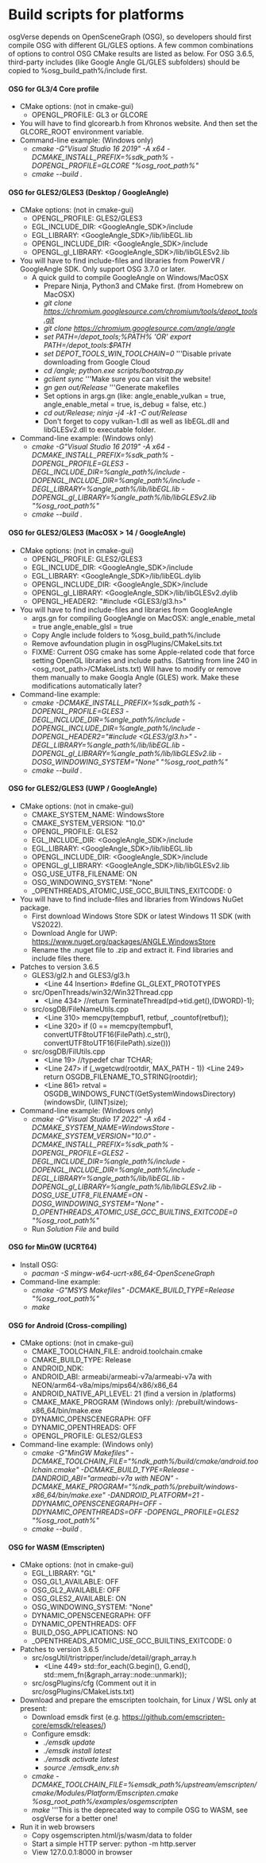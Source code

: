 # Build scripts for platforms
osgVerse depends on OpenSceneGraph (OSG), so developers should first compile OSG with different GL/GLES options. A few common combinations of options to control OSG CMake results are listed as below.
For OSG 3.6.5, third-party includes (like Google Angle GL/GLES subfolders) should be copied to %osg_build_path%/include first.

#### OSG for GL3/4 Core profile
* CMake options: (not in cmake-gui)
  * OPENGL_PROFILE: GL3 or GLCORE
* You will have to find glcorearb.h from Khronos website. And then set the GLCORE_ROOT environment variable.
* Command-line example: (Windows only)
  * <em>cmake -G"Visual Studio 16 2019" -A x64 -DCMAKE_INSTALL_PREFIX=%sdk_path% -DOPENGL_PROFILE=GLCORE "%osg_root_path%"</em>
  * <em>cmake --build .</em>

#### OSG for GLES2/GLES3 (Desktop / GoogleAngle)
* CMake options: (not in cmake-gui)
  * OPENGL_PROFILE: GLES2/GLES3
  * EGL_INCLUDE_DIR: <GoogleAngle_SDK>/include
  * EGL_LIBRARY: <GoogleAngle_SDK>/lib/libEGL.lib
  * OPENGL_INCLUDE_DIR: <GoogleAngle_SDK>/include
  * OPENGL_gl_LIBRARY: <GoogleAngle_SDK>/lib/libGLESv2.lib
* You will have to find include-files and libraries from PowerVR / GoogleAngle SDK. Only support OSG 3.7.0 or later.
  * A quick guild to compile GoogleAngle on Windows/MacOSX
    * Prepare Ninja, Python3 and CMake first. (from Homebrew on MacOSX)
    * <em>git clone https://chromium.googlesource.com/chromium/tools/depot_tools.git</em>
    * <em>git clone https://chromium.googlesource.com/angle/angle</em>
    * <em>set PATH=<path>/depot_tools;%PATH% 'OR' export PATH=<path>/depot_tools:$PATH</em>
    * <em>set DEPOT_TOOLS_WIN_TOOLCHAIN=0</em>  '''Disable private downloading from Google Cloud
    * <em>cd <path>/angle; python.exe scripts/bootstrap.py</em>
    * <em>gclient sync</em>  '''Make sure you can visit the website!
    * <em>gn gen out/Release</em>  '''Generate makefiles
    * Set options in args.gn</em> (like: angle_enable_vulkan = true, angle_enable_metal = true, is_debug = false, etc.)
    * <em>cd out/Release; ninja -j4 -k1 -C out/Release</em>
    * Don't forget to copy vulkan-1.dll as well as libEGL.dll and libGLESv2.dll to executable folder.
* Command-line example: (Windows only)
  * <em>cmake -G"Visual Studio 16 2019" -A x64 -DCMAKE_INSTALL_PREFIX=%sdk_path% -DOPENGL_PROFILE=GLES3 -DEGL_INCLUDE_DIR=%angle_path%/include -DOPENGL_INCLUDE_DIR=%angle_path%/include -DEGL_LIBRARY=%angle_path%/lib/libEGL.lib -DOPENGL_gl_LIBRARY=%angle_path%/lib/libGLESv2.lib "%osg_root_path%"</em>
  * <em>cmake --build .</em>

#### OSG for GLES2/GLES3 (MacOSX > 14 / GoogleAngle)
* CMake options: (not in cmake-gui)
  * OPENGL_PROFILE: GLES2/GLES3
  * EGL_INCLUDE_DIR: <GoogleAngle_SDK>/include
  * EGL_LIBRARY: <GoogleAngle_SDK>/lib/libEGL.dylib
  * OPENGL_INCLUDE_DIR: <GoogleAngle_SDK>/include
  * OPENGL_gl_LIBRARY: <GoogleAngle_SDK>/lib/libGLESv2.dylib
  * OPENGL_HEADER2: "#include <GLES3/gl3.h>"
* You will have to find include-files and libraries from GoogleAngle 
  * args.gn for compiling GoogleAngle on MacOSX:
    angle_enable_metal = true
    angle_enable_glsl = true
  * Copy Angle include folders to %osg_build_path%/include
  * Remove avfoundation plugin in osgPlugins/CMakeLsits.txt
  * <cm>FIXME: Current OSG cmake has some Apple-related code that force setting OpenGL libraries and include paths.
        (Satrting from line 240 in <osg_root_path>/CMakeLists.txt) Will have to modify or remove them manually to
        make Googla Angle (GLES) work. Make these modifications automatically later?</cm>
* Command-line example:
  * <em>cmake -DCMAKE_INSTALL_PREFIX=%sdk_path% -DOPENGL_PROFILE=GLES3 -DEGL_INCLUDE_DIR=%angle_path%/include -DOPENGL_INCLUDE_DIR=%angle_path%/include -DOPENGL_HEADER2="#include <GLES3/gl3.h>" -DEGL_LIBRARY=%angle_path%/lib/libEGL.lib -DOPENGL_gl_LIBRARY=%angle_path%/lib/libGLESv2.lib -DOSG_WINDOWING_SYSTEM="None" "%osg_root_path%"</em>
  * <em>cmake --build .</em>

#### OSG for GLES2/GLES3 (UWP / GoogleAngle)
* CMake options: (not in cmake-gui)
  * CMAKE_SYSTEM_NAME: WindowsStore
  * CMAKE_SYSTEM_VERSION: "10.0"
  * OPENGL_PROFILE: GLES2
  * EGL_INCLUDE_DIR: <GoogleAngle_SDK>/include
  * EGL_LIBRARY: <GoogleAngle_SDK>/lib/libEGL.lib
  * OPENGL_INCLUDE_DIR: <GoogleAngle_SDK>/include
  * OPENGL_gl_LIBRARY: <GoogleAngle_SDK>/lib/libGLESv2.lib
  * OSG_USE_UTF8_FILENAME: ON
  * OSG_WINDOWING_SYSTEM: "None"
  * _OPENTHREADS_ATOMIC_USE_GCC_BUILTINS_EXITCODE: 0
* You will have to find include-files and libraries from Windows NuGet package.
  * First download Windows Store SDK or latest Windows 11 SDK (with VS2022).
  * Download Angle for UWP: https://www.nuget.org/packages/ANGLE.WindowsStore
  * Rename the .nuget file to .zip and extract it. Find libraries and include files there.
* Patches to version 3.6.5
  * GLES3/gl2.h and GLES3/gl3.h
    * <Line 44 Insertion> #define GL_GLEXT_PROTOTYPES
  * src/OpenThreads/win32/Win32Thread.cpp
    * <Line 434> //return TerminateThread(pd->tid.get(),(DWORD)-1);
  * src/osgDB/FileNameUtils.cpp
    * <Line 310> memcpy(tempbuf1, retbuf, _countof(retbuf));
    * <Line 320> if (0 == memcpy(tempbuf1, convertUTF8toUTF16(FilePath).c_str(), convertUTF8toUTF16(FilePath).size()))
  * src/osgDB/FilUtils.cpp
    * <Line 19> //typedef char TCHAR;
    * <Line 247> if (_wgetcwd(rootdir, MAX_PATH - 1))
      <Line 249> return OSGDB_FILENAME_TO_STRING(rootdir);
    * <Line 861> retval = OSGDB_WINDOWS_FUNCT(GetSystemWindowsDirectory)(windowsDir, (UINT)size);
* Command-line example: (Windows only)
  * <em>cmake -G"Visual Studio 17 2022" -A x64 -DCMAKE_SYSTEM_NAME=WindowsStore -DCMAKE_SYSTEM_VERSION="10.0" -DCMAKE_INSTALL_PREFIX=%sdk_path% -DOPENGL_PROFILE=GLES2 -DEGL_INCLUDE_DIR=%angle_path%/include -DOPENGL_INCLUDE_DIR=%angle_path%/include -DEGL_LIBRARY=%angle_path%/lib/libEGL.lib -DOPENGL_gl_LIBRARY=%angle_path%/lib/libGLESv2.lib -DOSG_USE_UTF8_FILENAME=ON -DOSG_WINDOWING_SYSTEM="None" -D_OPENTHREADS_ATOMIC_USE_GCC_BUILTINS_EXITCODE=0 "%osg_root_path%"</em>
  * Run <em>Solution File</em> and build

#### OSG for MinGW (UCRT64)
* Install OSG:
  * <em>pacman -S mingw-w64-ucrt-x86_64-OpenSceneGraph</em>
* Command-line example:
  * <em>cmake -G"MSYS Makefiles" -DCMAKE_BUILD_TYPE=Release "%osg_root_path%"</em>
  * <em>make</em>

#### OSG for Android (Cross-compiling)
* CMake options: (not in cmake-gui)
  * CMAKE_TOOLCHAIN_FILE: android.toolchain.cmake
  * CMAKE_BUILD_TYPE: Release
  * ANDROID_NDK: <Android NDK path>
  * ANDROID_ABI: armeabi/armeabi-v7a/armeabi-v7a with NEON/arm64-v8a/mips/mips64/x86/x86_64
  * ANDROID_NATIVE_API_LEVEL: 21 (find a version in <Android NDK path>/platforms)
  * CMAKE_MAKE_PROGRAM (Windows only): <Android NDK path>/prebuilt/windows-x86_64/bin/make.exe
  * DYNAMIC_OPENSCENEGRAPH: OFF
  * DYNAMIC_OPENTHREADS: OFF
  * OPENGL_PROFILE: GLES2/GLES3
* Command-line example: (Windows only)
  * <em>cmake -G"MinGW Makefiles" -DCMAKE_TOOLCHAIN_FILE="%ndk_path%/build/cmake/android.toolchain.cmake" -DCMAKE_BUILD_TYPE=Release -DANDROID_ABI="armeabi-v7a with NEON" -DCMAKE_MAKE_PROGRAM="%ndk_path%/prebuilt/windows-x86_64/bin/make.exe" -DANDROID_PLATFORM=21 -DDYNAMIC_OPENSCENEGRAPH=OFF -DDYNAMIC_OPENTHREADS=OFF -DOPENGL_PROFILE=GLES2 "%osg_root_path%"</em>
  * <em>cmake --build .</em>

#### OSG for WASM (Emscripten)
* CMake options: (not in cmake-gui)
  * EGL_LIBRARY: "GL"
  * OSG_GL1_AVAILABLE: OFF
  * OSG_GL2_AVAILABLE: OFF
  * OSG_GLES2_AVAILABLE: ON
  * OSG_WINDOWING_SYSTEM: "None"
  * DYNAMIC_OPENSCENEGRAPH: OFF
  * DYNAMIC_OPENTHREADS: OFF
  * BUILD_OSG_APPLICATIONS: NO
  * _OPENTHREADS_ATOMIC_USE_GCC_BUILTINS_EXITCODE: 0
* Patches to version 3.6.5
  * src/osgUtil/tristripper/include/detail/graph_array.h
    * <Line 449> std::for_each(G.begin(), G.end(), std::mem_fn(&graph_array<N>::node::unmark));
  * src/osgPlugins/cfg (Comment out it in src/osgPlugins/CMakeLists.txt)
* Download and prepare the emscripten toolchain, for Linux / WSL only at present:
  * Download emsdk first (e.g. https://github.com/emscripten-core/emsdk/releases/)
  * Configure emsdk:
    * <em>./emsdk update</em>
    * <em>./emsdk install latest</em>
    * <em>./emsdk activate latest</em>
    * <em>source ./emsdk_env.sh</em>
  * <em>cmake -DCMAKE_TOOLCHAIN_FILE=%emsdk_path%/upstream/emscripten/cmake/Modules/Platform/Emscripten.cmake %osg_root_path%/examples/osgemscripten</em>
  * <em>make</em>  '''This is the deprecated way to compile OSG to WASM, see osgVerse for a better one!
* Run it in web browsers
  * Copy osgemscripten.html/js/wasm/data to folder
  * Start a simple HTTP server: python -m http.server
  * View 127.0.0.1:8000 in browser